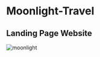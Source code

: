 # Moonlight-Travel
## Landing Page Website
![moonlight](https://user-images.githubusercontent.com/24326243/27071437-ceb11a42-4fd1-11e7-8e45-f20b013e22da.gif)
